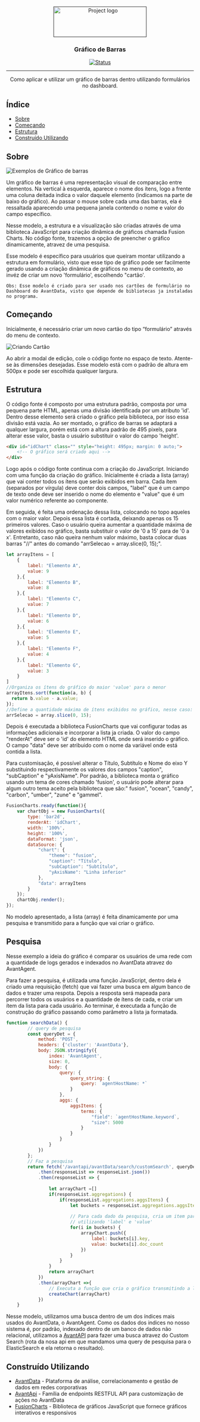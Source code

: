 <p align="center">
  <a href="" rel="noopener">
 <img width=250px height=82px src="https://i.imgur.com/zHVh1RJ.png" alt="Project logo"></a>
</p>

<h3 align="center">Gráfico de Barras</h3>

<div align="center">

[![Status](https://img.shields.io/badge/status-active-success.svg)]()

</div>

---

<p align="center"> Como aplicar e utilizar um gráfico de barras dentro utilizando formulários no dashboard.
    <br> 
</p>

## Índice

- [Sobre](#about)
- [Começando](#starting)
- [Estrutura](#structure)
- [Construído Utilizando](#built_using)

## Sobre <a name = "about"></a>

![Exemplos de Gráfico de barras](https://i.imgur.com/EkGRGMo.png)

Um gráfico de barras é uma representação visual de comparação entre elementos. Na vertical à esquerda, aparece o nome dos ítens, logo a frente uma coluna deitada indica o valor daquele elemento (indicamos na parte de baixo do gráfico). Ao passar o mouse sobre cada uma das barras, ela é ressaltada aparecendo uma pequena janela contendo o nome e valor do campo específico.

Nesse modelo, a estrutura e a visualização são criadas através de uma biblioteca JavaScript para criação dinâmica de gráficos chamada Fusion Charts. No código fonte, trazemos a opção de preencher o gráfico dinamicamente, atravez de uma pesquisa.

Esse modelo é específico para usuários que queiram montar utilizando a estrutura em formulário, visto que esse tipo de gráfico pode ser facilmente gerado usando a criação dinâmica de gráficos no menu de contexto, ao invéz de criar um novo 'formulário', escolhendo "cartão'.

```
Obs: Esse modelo é criado para ser usado nos cartões de formulário no Dashboard do AvantData, visto que depende de bibliotecas ja instaladas no programa.
```

## Começando <a name = "starting"></a>

Inicialmente, é necessário criar um novo cartão do tipo “formulário” através do menu de contexto.

![Criando Cartão](https://i.imgur.com/Sx9hPLC.png)

Ao abrir a modal de edição, cole o código fonte no espaço de texto. Atente-se às dimensões desejadas. Esse modelo está com o padrão de altura em 500px e pode ser escolhida qualquer largura.

## Estrutura <a name = "structure"></a>

O código fonte é composto por uma estrutura padrão, composta por uma pequena parte HTML, apenas uma divisão identificada por um atributo 'id'. Dentro desse elemento será criado o gráfico pela biblioteca, por isso essa divisão está vazia. Ao ser montado, o gráfico de barras se adaptará a qualquer largura, porém está com a altura padrão de 495 pixels, para alterar esse valor, basta o usuário substituir o valor do campo 'height'.

```html
<div id="idChart" class="" style="height: 495px; margin: 0 auto;">
    <!-- O gráfico será criado aqui -->
</div>
```

Logo após o código fonte continua com a criação do JavaScript. Iniciando com uma função da criação do gráfico. Inicialmente é criada a lista (array) que vai conter todos os ítens que serão exibidos em barra. Cada ítem (separados por vírgula) deve conter dois campos, "label" que é um campo de texto onde deve ser inserido o nome do elemento e "value" que é um valor numérico referente ao componente.

Em seguida, é feita uma ordenação dessa lista, colocando no topo aqueles com o maior valor. Depois essa lista é cortada, deixando apenas os 15 primeiros valores. Caso o usuário queira aumentar a quantidade máxima de valores exibidos no gráfico, basta substituir o valor de '0 a 15' para de '0 a x'. Entretanto, caso não queira nenhum valor máximo, basta colocar duas barras "//" antes do comando "arrSelecao = array.slice(0, 15);".

```js
let arrayItens = [
    {
        label: "Elemento A",
        value: 9
    },{
        label: "Elemento B",
        value: 8
    },{
        label: "Elemento C",
        value: 7
    },{
        label: "Elemento D",
        value: 6
    },{
        label: "Elemento E",
        value: 5
    },{
        label: "Elemento F",
        value: 4
    },{
        label: "Elemento G",
        value: 3
    }
]
//Organiza os ítens do gráfico do maior 'value' para o menor
arrayItens.sort(function(a, b) {
  return b.value - a.value;
});
//Define a quantidade máxima de ítens exibidos no gráfico, nesse caso: 15
arrSelecao = array.slice(0, 15);
```
Depois é executada a biblioteca FusionCharts que vai configurar todas as informações adicionais e incorporar a lista ja criada. O valor do campo "renderAt" deve ser o 'id' do elemento HTML onde será inserido o gráfico. O campo "data" deve ser atribuido com o nome da variável onde está contida a lista.

Para customisação, é possível alterar o Título, Subtítulo e Nome do eixo Y substituindo respectivamente os valores dos campos "caption", "subCaption" e "yAxisName". Por padrão, a biblioteca monta o gráfico usando um tema de cores chamado 'fusion', o usuário pode alterar para algum outro tema aceito pela biblioteca que são:" fusion", "ocean", "candy", "carbon", "umber", "zune" e "gammel".


```js
FusionCharts.ready(function(){
    var chartObj = new FusionCharts({
        type: 'bar2d',
        renderAt: 'idChart',
        width: '100%',
        height: '100%',
        dataFormat: 'json',
        dataSource: {
            "chart": {
                "theme": "fusion", 
                "caption": "Título",
                "subCaption": "Subtítulo",
                "yAxisName": "Linha inferior"                       
            },
            "data": arrayItens
        }
    });
    chartObj.render();
});
```

No modelo apresentado, a lista (array) é feita dinamicamente por uma pesquisa e transmitido para a função que vai criar o gráfico.

## Pesquisa <a name = "search"></a>

Nesse exemplo a ideia do gráfico é comparar os usuários de uma rede com a quantidade de logs gerados e indexados no AvantData atravez do AvantAgent.

Para fazer a pesquisa, é utilizada uma função JavaScript, dentro dela é criado uma requisição (fetch) que vai fazer uma busca em algum banco de dados e trazer uma respota. Depois a resposta será mapeada para percorrer todos os usuários e a quantidade de ítens de cada, e criar um ítem da lista para cada usuário. Ao terminar, é executada a função de construção do gráfico passando como parâmetro a lista ja formatada.

```JavaScript
function searchData() {        
        // query de pesquisa
        const queryDet = {
            method: 'POST',
            headers: {'cluster': 'AvantData'},
            body: JSON.stringify({
                index: 'AvantAgent',
                size: 0,
                body: {
                    query: {
                        query_string: {
                            query: `agentHostName: *`
                        }
                    },
                    aggs: {
                        aggsItens: {
                            terms: {
                                "field": `agentHostName.keyword`,
                                "size": 5000
                            }
                        }
                    }
                }
            })
        };
        // Faz a pesquisa
        return fetch('/avantapi/avantData/search/customSearch', queryDet)
            .then(responseList => responseList.json())
            .then(responseList => {
               
                let arrayChart =[]
                if(responseList.aggregations) {
                    if(responseList.aggregations.aggsItens) {                        
                        let buckets = responseList.aggregations.aggsItens.buckets
                        
                        // Para cada dado da pesquisa, cria um item para a lista que será enviada para o chart
                        // utilizando 'label' e 'value'
                        for(i in buckets) {
                            arrayChart.push({
                                label: buckets[i].key,
                                value: buckets[i].doc_count
                            })
                        }
                    }
                }
                return arrayChart
            })
            .then(arrayChart =>{
                // Executa a função que cria o gráfico transmitindo a lista pronta
                createChart(arrayChart)
            })
    }
```

Nesse modelo, utilizamos uma busca dentro de um dos índices mais usados do AvantData, o AvantAgent. Como os dados dos indices no nosso sistema é, por padrão, indexado dentro de um banco de dados não relacional, utilizamos a [AvantAPI](https://avantapi.avantsec.com.br/) para fazer uma busca atravez do Custom Search (rota da nosa api em que mandamos uma query de pesquisa para o ElasticSearch e ela retorna o resultado).


## Construído Utilizando <a name = "built_using"></a>

- [AvantData](https://www.avantdata.com.br/) - Plataforma de análise, correlacionamento e gestão de dados em redes corporativas
- [AvantApi](https://avantapi.avantsec.com.br/) - Família de endpoints RESTFUL API para customização de ações no AvantData
- [FusionCharts](https://github.com/fusioncharts) - Biblioteca de gráficos JavaScript que fornece gráficos interativos e responsivos